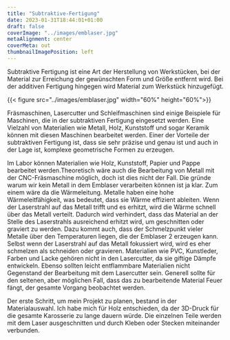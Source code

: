 ```yaml
---
title: "Subtraktive-Fertigung"
date: 2023-01-31T18:44:01+01:00
draft: false
coverImage: "../images/emblaser.jpg"
metaAlignment: center
coverMeta: out
thumbnailImagePosition: left
---
```


Subtraktive Fertigung ist eine Art der Herstellung von Werkstücken, bei der Material zur Erreichung der gewünschten Form und Größe entfernt wird. Bei der additiven Fertigung hingegen wird Material zum Werkstück hinzugefügt.


{{< figure src="../images/emblaser.jpg" width="60%" height="60%">}}

Fräsmaschinen, Lasercutter und Schleifmaschinen sind einige Beispiele für Maschinen, die in der subtraktiven Fertigung eingesetzt werden. Eine Vielzahl von Materialien wie Metall, Holz, Kunststoff und sogar Keramik können mit diesen Maschinen bearbeitet werden. Einer der Vorteile der subtraktiven Fertigung ist, dass sie sehr präzise und genau ist und auch in der Lage ist, komplexe geometrische Formen zu erzeugen.

Im Labor können Materialien wie Holz, Kunststoff, Papier und Pappe bearbeitet werden.Theoretisch wäre auch die Bearbeitung von Metall mit der CNC-Fräsmaschine möglich, doch ist dies nicht der Fall. Die gründe warum wir kein Metall in dem Emblaser verarbeiten können ist ja klar.
Zum einem wäre da die Wärmeleitung. Metalle haben eine hohe Wärmeleitfähigkeit, was bedeutet, dass sie Wärme effizient ableiten. Wenn der Laserstrahl auf das Metall trifft und es erhitzt, wird die Wärme schnell über das Metall verteilt. Dadurch wird verhindert, dass das Material an der Stelle des Laserstrahls ausreichend erhitzt wird, um geschnitten oder graviert zu werden.
Dazu kommt auch, dass der Schmelzpunkt vieler Metalle  über den Temperaturen liegen, die der Emblaser 2 erzeugen kann. Selbst wenn der Laserstrahl auf das Metall fokussiert wird, wird es eher schmelzen als schneiden oder gravieren.
 Materialien wie PVC, Kunstleder, Farben und Lacke gehören nicht in den Lasercutter, da sie giftige Dämpfe entwickeln. Ebenso sollten leicht entflammbare Materialien nicht Gegenstand der Bearbeitung mit dem Lasercutter sein. Generell sollte für den seltenen, aber möglichen Fall, dass das zu bearbeitende Material Feuer fängt, der gesamte Vorgang beobachtet werden.



Der erste Schritt, um mein Projekt zu planen, bestand in der Materialauswahl. Ich habe mich für Holz entschieden, da der 3D-Druck für die gesamte Karosserie zu lange dauern würde. Die einzelnen Teile werden mit dem Laser ausgeschnitten und durch Kleben oder Stecken miteinander verbunden.

